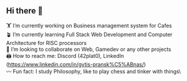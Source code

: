 ## Hi there 👋

🏋️ I’m currently working on Business management system for Cafes\
🪴 I’m currently learning Full Stack Web Development and Computer Architecture for RISC processors\
🚋 I’m looking to collaborate on Web, Gamedev or any other projects\
🖨 How to reach me: Discord (42plat0), LinkedIn (https://www.linkedin.com/in/gytis-pransk%C5%ABnas/)\
〰️ Fun fact: I study Philosophy, like to play chess and tinker with things\
